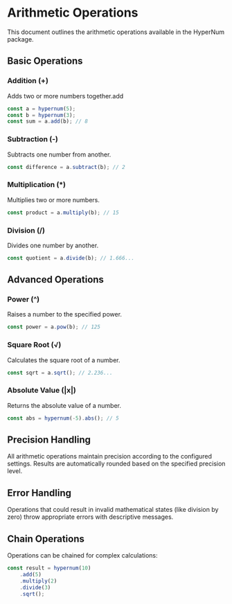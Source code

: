 # Arithmetic Operations

This document outlines the arithmetic operations available in the HyperNum package.

## Basic Operations

### Addition (+)
Adds two or more numbers together.add
```typescript
const a = hypernum(5);
const b = hypernum(3);
const sum = a.add(b); // 8
```

### Subtraction (-)
Subtracts one number from another.
```typescript
const difference = a.subtract(b); // 2
```

### Multiplication (*)
Multiplies two or more numbers.
```typescript
const product = a.multiply(b); // 15
```

### Division (/)
Divides one number by another.
```typescript
const quotient = a.divide(b); // 1.666...
```

## Advanced Operations

### Power (^)
Raises a number to the specified power.
```typescript
const power = a.pow(b); // 125
```

### Square Root (√)
Calculates the square root of a number.
```typescript
const sqrt = a.sqrt(); // 2.236...
```

### Absolute Value (|x|)
Returns the absolute value of a number.
```typescript
const abs = hypernum(-5).abs(); // 5
```

## Precision Handling

All arithmetic operations maintain precision according to the configured settings. Results are automatically rounded based on the specified precision level.

## Error Handling

Operations that could result in invalid mathematical states (like division by zero) throw appropriate errors with descriptive messages.

## Chain Operations

Operations can be chained for complex calculations:
```typescript
const result = hypernum(10)
    .add(5)
    .multiply(2)
    .divide(3)
    .sqrt();
```